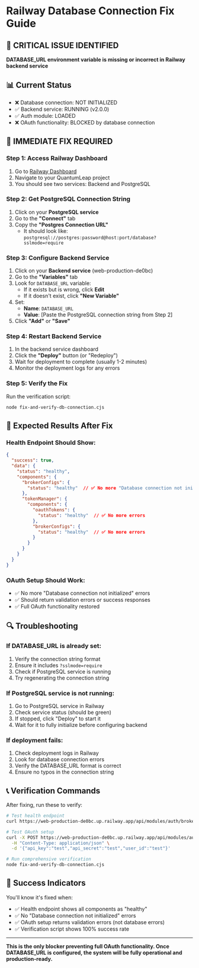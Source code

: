 # Railway Database Connection Fix Guide

## 🚨 CRITICAL ISSUE IDENTIFIED
**DATABASE_URL environment variable is missing or incorrect in Railway backend service**

## 📊 Current Status
- ❌ Database connection: NOT INITIALIZED
- ✅ Backend service: RUNNING (v2.0.0)
- ✅ Auth module: LOADED
- ❌ OAuth functionality: BLOCKED by database connection

## 🔧 IMMEDIATE FIX REQUIRED

### Step 1: Access Railway Dashboard
1. Go to [Railway Dashboard](https://railway.app/dashboard)
2. Navigate to your QuantumLeap project
3. You should see two services: Backend and PostgreSQL

### Step 2: Get PostgreSQL Connection String
1. Click on your **PostgreSQL service**
2. Go to the **"Connect"** tab
3. Copy the **"Postgres Connection URL"**
   - It should look like: `postgresql://postgres:password@host:port/database?sslmode=require`

### Step 3: Configure Backend Service
1. Click on your **Backend service** (web-production-de0bc)
2. Go to the **"Variables"** tab
3. Look for `DATABASE_URL` variable:
   - If it exists but is wrong, click **Edit**
   - If it doesn't exist, click **"New Variable"**
4. Set:
   - **Name**: `DATABASE_URL`
   - **Value**: [Paste the PostgreSQL connection string from Step 2]
5. Click **"Add"** or **"Save"**

### Step 4: Restart Backend Service
1. In the backend service dashboard
2. Click the **"Deploy"** button (or "Redeploy")
3. Wait for deployment to complete (usually 1-2 minutes)
4. Monitor the deployment logs for any errors

### Step 5: Verify the Fix
Run the verification script:
```bash
node fix-and-verify-db-connection.cjs
```

## 🎯 Expected Results After Fix

### Health Endpoint Should Show:
```json
{
  "success": true,
  "data": {
    "status": "healthy",
    "components": {
      "brokerConfigs": {
        "status": "healthy"  // ✅ No more "Database connection not initialized"
      },
      "tokenManager": {
        "components": {
          "oauthTokens": {
            "status": "healthy"  // ✅ No more errors
          },
          "brokerConfigs": {
            "status": "healthy"  // ✅ No more errors
          }
        }
      }
    }
  }
}
```

### OAuth Setup Should Work:
- ✅ No more "Database connection not initialized" errors
- ✅ Should return validation errors or success responses
- ✅ Full OAuth functionality restored

## 🔍 Troubleshooting

### If DATABASE_URL is already set:
1. Verify the connection string format
2. Ensure it includes `?sslmode=require`
3. Check if PostgreSQL service is running
4. Try regenerating the connection string

### If PostgreSQL service is not running:
1. Go to PostgreSQL service in Railway
2. Check service status (should be green)
3. If stopped, click "Deploy" to start it
4. Wait for it to fully initialize before configuring backend

### If deployment fails:
1. Check deployment logs in Railway
2. Look for database connection errors
3. Verify the DATABASE_URL format is correct
4. Ensure no typos in the connection string

## 📞 Verification Commands

After fixing, run these to verify:

```bash
# Test health endpoint
curl https://web-production-de0bc.up.railway.app/api/modules/auth/broker/health

# Test OAuth setup
curl -X POST https://web-production-de0bc.up.railway.app/api/modules/auth/broker/setup-oauth \
  -H "Content-Type: application/json" \
  -d '{"api_key":"test","api_secret":"test","user_id":"test"}'

# Run comprehensive verification
node fix-and-verify-db-connection.cjs
```

## 🎉 Success Indicators

You'll know it's fixed when:
- ✅ Health endpoint shows all components as "healthy"
- ✅ No "Database connection not initialized" errors
- ✅ OAuth setup returns validation errors (not database errors)
- ✅ Verification script shows 100% success rate

---

**This is the only blocker preventing full OAuth functionality. Once DATABASE_URL is configured, the system will be fully operational and production-ready.**